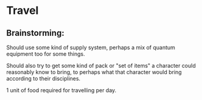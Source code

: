 # Travel

## **Brainstorming:**
Should use some kind of supply system, perhaps a mix of quantum equipment too for some things.

Should also try to get some kind of pack or "set of items" a character could reasonably know to bring, to perhaps what that character would bring according to their disciplines.

1 unit of food required for travelling per day.
